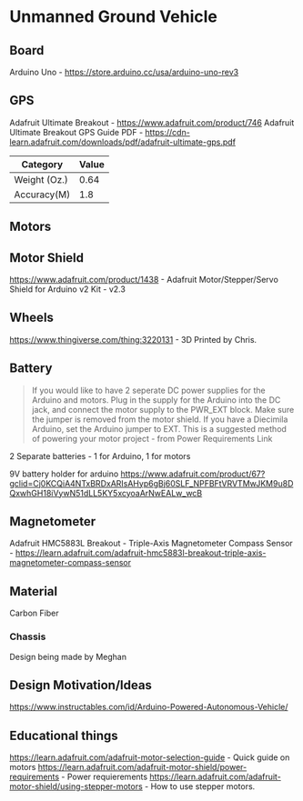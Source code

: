 # Unmanned Ground Vehicle

## Board
Arduino Uno - https://store.arduino.cc/usa/arduino-uno-rev3
## GPS
Adafruit Ultimate Breakout - https://www.adafruit.com/product/746
Adafruit Ultimate Breakout GPS Guide PDF - https://cdn-learn.adafruit.com/downloads/pdf/adafruit-ultimate-gps.pdf

| Category      |  Value |
|---------------|--------|
|  Weight (Oz.) |  0.64  |
|  Accuracy(M)  |   1.8  |

## Motors
## Motor Shield
https://www.adafruit.com/product/1438 - Adafruit Motor/Stepper/Servo Shield for Arduino v2 Kit - v2.3
## Wheels
https://www.thingiverse.com/thing:3220131 - 3D Printed by Chris.
## Battery
> If you would like to have 2 seperate DC power supplies for the Arduino and motors. Plug in the supply for the Arduino into the DC jack, and connect the motor supply to the PWR_EXT block. Make sure the jumper is removed from the motor shield.
If you have a Diecimila Arduino, set the Arduino jumper to EXT. This is a suggested method of powering your motor project - from Power Requirements Link

2 Separate batteries - 1 for Arduino, 1 for motors

9V battery holder for arduino
https://www.adafruit.com/product/67?gclid=Cj0KCQiA4NTxBRDxARIsAHyp6gBj60SLF_NPFBFtVRVTMwJKM9u8DQxwhGH18iVywN51dLL5KY5xcyoaArNwEALw_wcB


## Magnetometer
Adafruit HMC5883L Breakout - Triple-Axis Magnetometer Compass Sensor - https://learn.adafruit.com/adafruit-hmc5883l-breakout-triple-axis-magnetometer-compass-sensor
## Material
Carbon Fiber
### Chassis
Design being made by Meghan
## Design Motivation/Ideas
https://www.instructables.com/id/Arduino-Powered-Autonomous-Vehicle/
## Educational things
https://learn.adafruit.com/adafruit-motor-selection-guide - Quick guide on motors
https://learn.adafruit.com/adafruit-motor-shield/power-requirements - Power requierements
https://learn.adafruit.com/adafruit-motor-shield/using-stepper-motors - How to use stepper motors.
